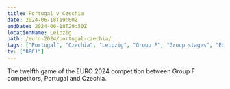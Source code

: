 ```yaml
---
title: Portugal v Czechia
date: 2024-06-18T19:00Z
endDate: 2024-06-18T20:50Z
locationName: Leipzig
path: /euro-2024/portugal-czechia/
tags: ["Portugal", "Czechia", "Leipzig", "Group F", "Group stages", "EURO 2024"]
tv: ["BBC1"]
---
```


The twelfth game of the EURO 2024 competition between Group F competitors, Portugal and Czechia.
